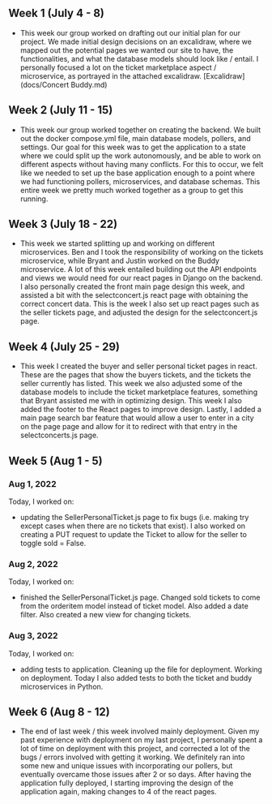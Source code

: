 ## Week 1 (July 4 - 8)
* This week our group worked on drafting out our initial plan for our project. We made initial design decisions on an excalidraw, where we mapped out the potential pages we wanted our site to have, the functionalities, and what the database models should look like / entail. I personally focused a lot on the ticket marketplace aspect / microservice, as portrayed in the attached excalidraw. [Excalidraw](docs/Concert Buddy.md)

## Week 2 (July 11 - 15)
* This week our group worked together on creating the backend. We built out the docker compose.yml file, main database models, pollers, and settings. Our goal for this week was to get the application to a state where we could split up the work autonomously, and be able to work on different aspects without having many conflicts. For this to occur, we felt like we needed to set up the base application enough to a point where we had functioning pollers, microservices, and database schemas. This entire week we pretty much worked together as a group to get this running.

## Week 3 (July 18 - 22)
* This week we started splitting up and working on different microservices. Ben and I took the responsibility of working on the tickets microservice, while Bryant and Justin worked on the Buddy microservice. A lot of this week entailed building out the API endpoints and views we would need for our react pages in Django on the backend. I also personally created the front main page design this week, and assisted a bit with the selectconcert.js react page with obtaining the correct concert data. This is the week I also set up react pages such as the seller tickets page, and adjusted the design for the selectconcert.js page.

## Week 4 (July 25 - 29)
* This week I created the buyer and seller personal ticket pages in react. These are the pages that show the buyers tickets, and the tickets the seller currently has listed. This week we also adjusted some of the database models to include the ticket marketplace features, something that Bryant assisted me with in optimizing design. This week I also added the footer to the React pages to improve design. Lastly, I added a main page search bar feature that would allow a user to enter in a city on the page page and allow for it to redirect with that entry in the selectconcerts.js page.

## Week 5 (Aug 1 - 5)

### Aug 1, 2022
Today, I worked on:
* updating the SellerPersonalTicket.js page to fix bugs (i.e. making try except cases when there are no tickets that exist). I also worked on creating a PUT request to update the Ticket to allow for the seller to toggle sold = False.

### Aug 2, 2022
Today, I worked on:
* finished the SellerPersonalTicket.js page. Changed sold tickets to come from the orderitem model instead of ticket model. Also added a date filter. Also created a new view for changing tickets.

### Aug 3, 2022
Today, I worked on:
* adding tests to application. Cleaning up the file for deployment. Working on deployment. Today I also added tests to both the ticket and buddy microservices in Python.


## Week 6 (Aug 8 - 12)
* The end of last week / this week involved mainly deployment. Given my past experience with deployment on my last project, I personally spent a lot of time on deployment with this project, and corrected a lot of the bugs / errors involved with getting it working. We definitely ran into some new and unique issues with incorporating our pollers, but eventually overcame those issues after 2 or so days. After having the application fully deployed, I starting improving the design of the application again, making changes to 4 of the react pages.
